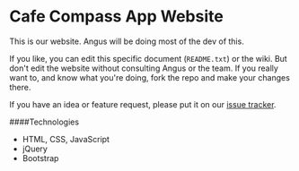 # Cafe Compass App Website

This is our website. Angus will be doing most of the dev of this.

If you like, you can edit this specific document (`README.txt`) or the wiki. But don't edit the website without consulting Angus or the team. If you really want to, and know what you're doing, fork the repo and make your changes there.

If you have an idea or feature request, please put it on our [issue tracker](https://github.com/cafecompassapp/cafecompassapp.github.io/issues).

####Technologies

 - HTML, CSS, JavaScript
 - jQuery
 - Bootstrap